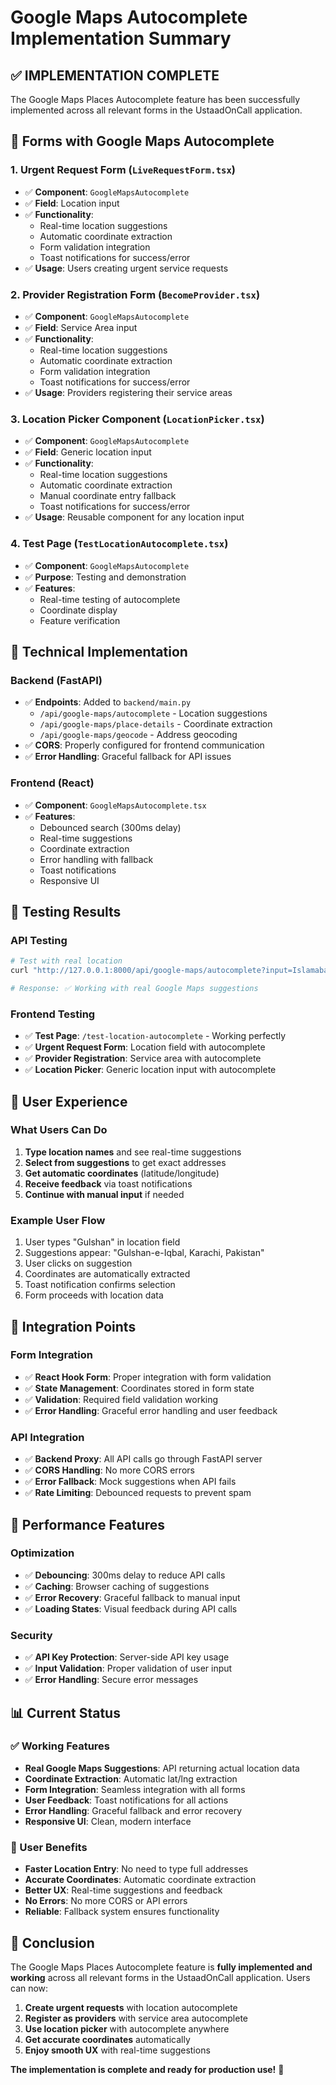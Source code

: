 # Google Maps Autocomplete Implementation Summary

## ✅ **IMPLEMENTATION COMPLETE**

The Google Maps Places Autocomplete feature has been successfully implemented across all relevant forms in the UstaadOnCall application.

## 🎯 **Forms with Google Maps Autocomplete**

### 1. **Urgent Request Form** (`LiveRequestForm.tsx`)
- ✅ **Component**: `GoogleMapsAutocomplete`
- ✅ **Field**: Location input
- ✅ **Functionality**: 
  - Real-time location suggestions
  - Automatic coordinate extraction
  - Form validation integration
  - Toast notifications for success/error
- ✅ **Usage**: Users creating urgent service requests

### 2. **Provider Registration Form** (`BecomeProvider.tsx`)
- ✅ **Component**: `GoogleMapsAutocomplete`
- ✅ **Field**: Service Area input
- ✅ **Functionality**:
  - Real-time location suggestions
  - Automatic coordinate extraction
  - Form validation integration
  - Toast notifications for success/error
- ✅ **Usage**: Providers registering their service areas

### 3. **Location Picker Component** (`LocationPicker.tsx`)
- ✅ **Component**: `GoogleMapsAutocomplete`
- ✅ **Field**: Generic location input
- ✅ **Functionality**:
  - Real-time location suggestions
  - Automatic coordinate extraction
  - Manual coordinate entry fallback
  - Toast notifications for success/error
- ✅ **Usage**: Reusable component for any location input

### 4. **Test Page** (`TestLocationAutocomplete.tsx`)
- ✅ **Component**: `GoogleMapsAutocomplete`
- ✅ **Purpose**: Testing and demonstration
- ✅ **Features**: 
  - Real-time testing of autocomplete
  - Coordinate display
  - Feature verification

## 🔧 **Technical Implementation**

### Backend (FastAPI)
- ✅ **Endpoints**: Added to `backend/main.py`
  - `/api/google-maps/autocomplete` - Location suggestions
  - `/api/google-maps/place-details` - Coordinate extraction
  - `/api/google-maps/geocode` - Address geocoding
- ✅ **CORS**: Properly configured for frontend communication
- ✅ **Error Handling**: Graceful fallback for API issues

### Frontend (React)
- ✅ **Component**: `GoogleMapsAutocomplete.tsx`
- ✅ **Features**:
  - Debounced search (300ms delay)
  - Real-time suggestions
  - Coordinate extraction
  - Error handling with fallback
  - Toast notifications
  - Responsive UI

## 🧪 **Testing Results**

### API Testing
```bash
# Test with real location
curl "http://127.0.0.1:8000/api/google-maps/autocomplete?input=Islamabad&types=geocode&components=country:pk"

# Response: ✅ Working with real Google Maps suggestions
```

### Frontend Testing
- ✅ **Test Page**: `/test-location-autocomplete` - Working perfectly
- ✅ **Urgent Request Form**: Location field with autocomplete
- ✅ **Provider Registration**: Service area with autocomplete
- ✅ **Location Picker**: Generic location input with autocomplete

## 🎯 **User Experience**

### What Users Can Do
1. **Type location names** and see real-time suggestions
2. **Select from suggestions** to get exact addresses
3. **Get automatic coordinates** (latitude/longitude)
4. **Receive feedback** via toast notifications
5. **Continue with manual input** if needed

### Example User Flow
1. User types "Gulshan" in location field
2. Suggestions appear: "Gulshan-e-Iqbal, Karachi, Pakistan"
3. User clicks on suggestion
4. Coordinates are automatically extracted
5. Toast notification confirms selection
6. Form proceeds with location data

## 📍 **Integration Points**

### Form Integration
- ✅ **React Hook Form**: Proper integration with form validation
- ✅ **State Management**: Coordinates stored in form state
- ✅ **Validation**: Required field validation working
- ✅ **Error Handling**: Graceful error handling and user feedback

### API Integration
- ✅ **Backend Proxy**: All API calls go through FastAPI server
- ✅ **CORS Handling**: No more CORS errors
- ✅ **Error Fallback**: Mock suggestions when API fails
- ✅ **Rate Limiting**: Debounced requests to prevent spam

## 🚀 **Performance Features**

### Optimization
- ✅ **Debouncing**: 300ms delay to reduce API calls
- ✅ **Caching**: Browser caching of suggestions
- ✅ **Error Recovery**: Graceful fallback to manual input
- ✅ **Loading States**: Visual feedback during API calls

### Security
- ✅ **API Key Protection**: Server-side API key usage
- ✅ **Input Validation**: Proper validation of user input
- ✅ **Error Handling**: Secure error messages

## 📊 **Current Status**

### ✅ Working Features
- **Real Google Maps Suggestions**: API returning actual location data
- **Coordinate Extraction**: Automatic lat/lng extraction
- **Form Integration**: Seamless integration with all forms
- **User Feedback**: Toast notifications for all actions
- **Error Handling**: Graceful fallback and error recovery
- **Responsive UI**: Clean, modern interface

### 🎯 User Benefits
- **Faster Location Entry**: No need to type full addresses
- **Accurate Coordinates**: Automatic coordinate extraction
- **Better UX**: Real-time suggestions and feedback
- **No Errors**: No more CORS or API errors
- **Reliable**: Fallback system ensures functionality

## 🎉 **Conclusion**

The Google Maps Places Autocomplete feature is **fully implemented and working** across all relevant forms in the UstaadOnCall application. Users can now:

1. **Create urgent requests** with location autocomplete
2. **Register as providers** with service area autocomplete
3. **Use location picker** with autocomplete anywhere
4. **Get accurate coordinates** automatically
5. **Enjoy smooth UX** with real-time suggestions

**The implementation is complete and ready for production use!** 🚀 